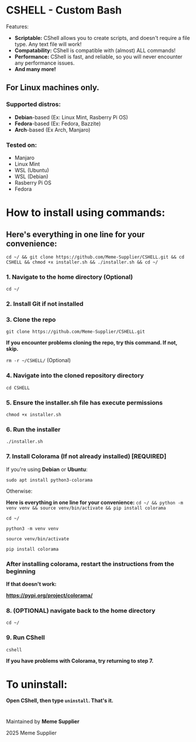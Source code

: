 # CSHELL - Custom Bash

Features:

- **Scriptable:** CShell allows you to create scripts, and doesn't require a file type. Any text file will work!
- **Compatability:** CShell is compatible with (almost) ALL commands!
- **Performance:** CShell is fast, and reliable, so you will never encounter any performance issues.
- **And many more!**

## For **Linux** machines only.
### Supported distros:
- **Debian**-based (Ex: Linux Mint, Rasberry Pi OS)
- **Fedora**-based (Ex: Fedora, Bazzite)
- **Arch**-based (Ex Arch, Manjaro)

### Tested on:
- Manjaro
- Linux Mint
- WSL (Ubuntu)
- WSL (Debian)
- Rasberry Pi OS
- Fedora

#
# How to install using commands:

## Here's everything in one line for your convenience:
`cd ~/ && git clone https://github.com/Meme-Supplier/CSHELL.git && cd CSHELL && chmod +x installer.sh && ./installer.sh && cd ~/`

### 1. Navigate to the home directory **(Optional)**
`cd ~/`

### 2. Install Git if not installed

### 3. Clone the repo

`git clone https://github.com/Meme-Supplier/CSHELL.git`

**If you encounter problems cloning the repo, try this command. If not, skip.**

`rm -r ~/CSHELL/` (Optional)

### 4. Navigate into the cloned repository directory
`cd CSHELL`

### 5. Ensure the installer.sh file has execute permissions
`chmod +x installer.sh`

### 6. Run the installer
`./installer.sh`

### 7. Install Colorama (If not already installed) [REQUIRED]

If you're using **Debian** or **Ubuntu**:

`sudo apt install python3-colorama`

Otherwise:

**Here is everything in one line for your convenience:**
`cd ~/ && python -m venv venv && source venv/bin/activate && pip install colorama`

`cd ~/`

`python3 -m venv venv`

`source venv/bin/activate`

`pip install colorama`

### After installing colorama, restart the instructions from the beginning

**If that doesn't work:**

**https://pypi.org/project/colorama/**

### 8. (OPTIONAL) navigate back to the home directory
`cd ~/`

### 9. Run CShell
`cshell`

**If you have problems with Colorama, try returning to step 7.**

#
# To uninstall:
**Open CShell, then type `uninstall`. That's it.**

#
Maintained by **Meme Supplier**

2025 Meme Supplier
